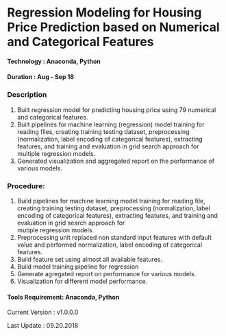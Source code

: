 # Regression Modeling for Housing Price Prediction based on Numerical and Categorical Features

#### Technology : Anaconda, Python
#### Duration   : Aug - Sep 18

### Description
1. Built regression model for predicting housing price using 79 numerical and categorical features.
2. Built pipelines for machine learning (regression) model training for reading files, creating training testing dataset, preprocessing (normalization, label encoding of categorical features), extracting features, and training and evaluation in grid search approach for multiple regression models.
3. Generated visualization and aggregated report on the performance of various models.

### Procedure:

1. Build pipelines for machine learning model training for reading file, creating training testing dataset, preprocessing 
   (normalization, label encoding of categorical features), extracting features, and training and evaluation in grid search approach for   
   mutiple regression models.
2. Preprocessing unit replaced non standard input features with default value and performed normalization, label encoding of categorical  
   features.
3. Build feature set using almost all available features.
4. Build model training pipeline for regression
5. Generate agregated report on performance for various models.
6. Visualization for different model performance.

#### Tools Requirement: Anaconda, Python 

Current Version  : v1.0.0.0

Last Update      : 09.20.2018
